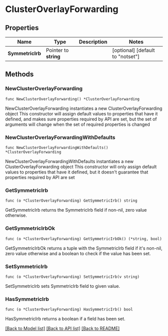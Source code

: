 # ClusterOverlayForwarding

## Properties

Name | Type | Description | Notes
------------ | ------------- | ------------- | -------------
**SymmetricIrb** | Pointer to **string** |  | [optional] [default to "notset"]

## Methods

### NewClusterOverlayForwarding

`func NewClusterOverlayForwarding() *ClusterOverlayForwarding`

NewClusterOverlayForwarding instantiates a new ClusterOverlayForwarding object
This constructor will assign default values to properties that have it defined,
and makes sure properties required by API are set, but the set of arguments
will change when the set of required properties is changed

### NewClusterOverlayForwardingWithDefaults

`func NewClusterOverlayForwardingWithDefaults() *ClusterOverlayForwarding`

NewClusterOverlayForwardingWithDefaults instantiates a new ClusterOverlayForwarding object
This constructor will only assign default values to properties that have it defined,
but it doesn't guarantee that properties required by API are set

### GetSymmetricIrb

`func (o *ClusterOverlayForwarding) GetSymmetricIrb() string`

GetSymmetricIrb returns the SymmetricIrb field if non-nil, zero value otherwise.

### GetSymmetricIrbOk

`func (o *ClusterOverlayForwarding) GetSymmetricIrbOk() (*string, bool)`

GetSymmetricIrbOk returns a tuple with the SymmetricIrb field if it's non-nil, zero value otherwise
and a boolean to check if the value has been set.

### SetSymmetricIrb

`func (o *ClusterOverlayForwarding) SetSymmetricIrb(v string)`

SetSymmetricIrb sets SymmetricIrb field to given value.

### HasSymmetricIrb

`func (o *ClusterOverlayForwarding) HasSymmetricIrb() bool`

HasSymmetricIrb returns a boolean if a field has been set.


[[Back to Model list]](../README.md#documentation-for-models) [[Back to API list]](../README.md#documentation-for-api-endpoints) [[Back to README]](../README.md)


